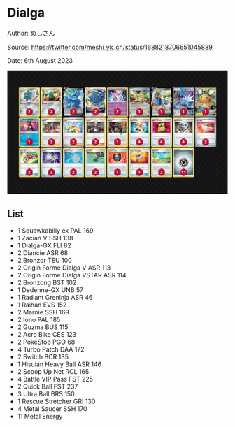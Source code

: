 # Dialga

Author: めしさん

Source: <https://twitter.com/meshi_yk_ch/status/1688218706651045889>

Date: 6th August 2023

![decklist](../../images/PAL/Dialga/5-%20Dialga.png)

## List

* 1 Squawkabilly ex PAL 169
* 1 Zacian V SSH 138
* 1 Dialga-GX FLI 82
* 2 Diancie ASR 68
* 2 Bronzor TEU 100
* 2 Origin Forme Dialga V ASR 113
* 2 Origin Forme Dialga VSTAR ASR 114
* 2 Bronzong BST 102
* 1 Dedenne-GX UNB 57
* 1 Radiant Greninja ASR 46
* 1 Raihan EVS 152
* 2 Marnie SSH 169
* 2 Iono PAL 185
* 2 Guzma BUS 115
* 2 Acro Bike CES 123
* 2 PokéStop PGO 68
* 4 Turbo Patch DAA 172
* 2 Switch BCR 135
* 1 Hisuian Heavy Ball ASR 146
* 2 Scoop Up Net RCL 165
* 4 Battle VIP Pass FST 225
* 2 Quick Ball FST 237
* 3 Ultra Ball BRS 150
* 1 Rescue Stretcher GRI 130
* 4 Metal Saucer SSH 170
* 11 Metal Energy

